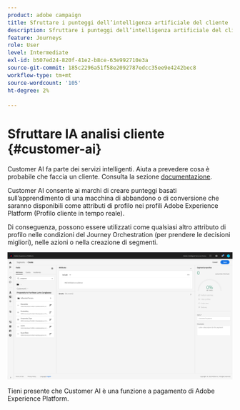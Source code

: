 ```yaml
---
product: adobe campaign
title: Sfruttare i punteggi dell’intelligenza artificiale del cliente
description: Sfruttare i punteggi dell’intelligenza artificiale del cliente
feature: Journeys
role: User
level: Intermediate
exl-id: b507ed24-820f-41e2-b8ce-63e992710e3a
source-git-commit: 185c2296a51f58e2092787edcc35ee9e4242bec8
workflow-type: tm+mt
source-wordcount: '105'
ht-degree: 2%

---
```


# Sfruttare IA analisi cliente {#customer-ai}

Customer AI fa parte dei servizi intelligenti. Aiuta a prevedere cosa è probabile che faccia un cliente. Consulta la sezione [documentazione](https://experienceleague.adobe.com/docs/experience-platform/intelligent-services/customer-ai/overview.html).

Customer AI consente ai marchi di creare punteggi basati sull’apprendimento di una macchina di abbandono o di conversione che saranno disponibili come attributi di profilo nei profili Adobe Experience Platform (Profilo cliente in tempo reale).

Di conseguenza, possono essere utilizzati come qualsiasi altro attributo di profilo nelle condizioni del Journey Orchestration (per prendere le decisioni migliori), nelle azioni o nella creazione di segmenti.

![](../assets/customer-ai.png)

Tieni presente che Customer AI è una funzione a pagamento di Adobe Experience Platform.
